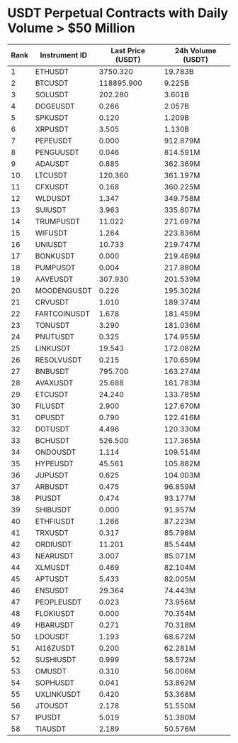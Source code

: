 # USDT Perpetual Contracts with Daily Volume > $50 Million

| Rank | Instrument ID | Last Price (USDT) | 24h Volume (USDT) |
|------|---------------|-------------------|-------------------|
| 1 | ETHUSDT | 3750.320 | 19.783B |
| 2 | BTCUSDT | 118895.900 | 9.225B |
| 3 | SOLUSDT | 202.280 | 3.601B |
| 4 | DOGEUSDT | 0.266 | 2.057B |
| 5 | SPKUSDT | 0.120 | 1.209B |
| 6 | XRPUSDT | 3.505 | 1.130B |
| 7 | PEPEUSDT | 0.000 | 912.879M |
| 8 | PENGUUSDT | 0.046 | 814.591M |
| 9 | ADAUSDT | 0.885 | 362.369M |
| 10 | LTCUSDT | 120.360 | 361.197M |
| 11 | CFXUSDT | 0.168 | 360.225M |
| 12 | WLDUSDT | 1.347 | 349.758M |
| 13 | SUIUSDT | 3.963 | 335.807M |
| 14 | TRUMPUSDT | 11.022 | 271.697M |
| 15 | WIFUSDT | 1.264 | 223.836M |
| 16 | UNIUSDT | 10.733 | 219.747M |
| 17 | BONKUSDT | 0.000 | 219.469M |
| 18 | PUMPUSDT | 0.004 | 217.880M |
| 19 | AAVEUSDT | 307.930 | 201.539M |
| 20 | MOODENGUSDT | 0.226 | 195.302M |
| 21 | CRVUSDT | 1.010 | 189.374M |
| 22 | FARTCOINUSDT | 1.678 | 181.459M |
| 23 | TONUSDT | 3.290 | 181.036M |
| 24 | PNUTUSDT | 0.325 | 174.955M |
| 25 | LINKUSDT | 19.543 | 172.082M |
| 26 | RESOLVUSDT | 0.215 | 170.659M |
| 27 | BNBUSDT | 795.700 | 163.274M |
| 28 | AVAXUSDT | 25.688 | 161.783M |
| 29 | ETCUSDT | 24.240 | 133.785M |
| 30 | FILUSDT | 2.900 | 127.670M |
| 31 | OPUSDT | 0.790 | 122.416M |
| 32 | DOTUSDT | 4.496 | 120.330M |
| 33 | BCHUSDT | 526.500 | 117.365M |
| 34 | ONDOUSDT | 1.114 | 109.514M |
| 35 | HYPEUSDT | 45.561 | 105.882M |
| 36 | JUPUSDT | 0.625 | 104.003M |
| 37 | ARBUSDT | 0.475 | 96.859M |
| 38 | PIUSDT | 0.474 | 93.177M |
| 39 | SHIBUSDT | 0.000 | 91.957M |
| 40 | ETHFIUSDT | 1.266 | 87.223M |
| 41 | TRXUSDT | 0.317 | 85.798M |
| 42 | ORDIUSDT | 11.201 | 85.544M |
| 43 | NEARUSDT | 3.007 | 85.071M |
| 44 | XLMUSDT | 0.469 | 82.104M |
| 45 | APTUSDT | 5.433 | 82.005M |
| 46 | ENSUSDT | 29.364 | 74.443M |
| 47 | PEOPLEUSDT | 0.023 | 73.956M |
| 48 | FLOKIUSDT | 0.000 | 70.354M |
| 49 | HBARUSDT | 0.271 | 70.318M |
| 50 | LDOUSDT | 1.193 | 68.672M |
| 51 | AI16ZUSDT | 0.200 | 62.281M |
| 52 | SUSHIUSDT | 0.999 | 58.572M |
| 53 | OMUSDT | 0.310 | 56.006M |
| 54 | SOPHUSDT | 0.041 | 53.862M |
| 55 | UXLINKUSDT | 0.420 | 53.368M |
| 56 | JTOUSDT | 2.178 | 51.550M |
| 57 | IPUSDT | 5.019 | 51.380M |
| 58 | TIAUSDT | 2.189 | 50.576M |
